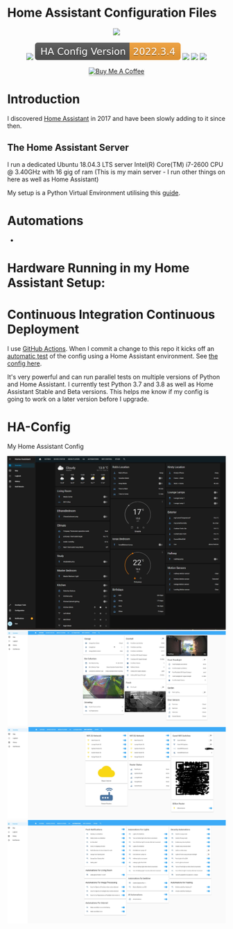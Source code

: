 # Home Assistant Configuration Files 

<p align="center">
  <img src="https://github.com/home-assistant/home-assistant-assets/blob/master/loading-screen.gif">
</p>

<p align="center">
    <a href="https://github.com/robbrad/HA-Config/actions" alt="Pipeline">
        <img src="https://github.com/robbrad/HA-Config/workflows/Home%20Assistant%20CI/badge.svg" /></a>
        <a href="assets/current_ha_version.svg" alt="Currently Running">
        <img src="assets/current_ha_version.svg" /></a>
        <a href="https://www.home-assistant.io/latest-release-notes/" alt="Latest HA Version">
        <img src="https://img.shields.io/badge/dynamic/json?label=Latest%20HA%20Version&query=%24.info.version&url=https%3A%2F%2Fpypi.python.org%2Fpypi%2Fhomeassistant%2Fjson" /></a>
        <a href="https://github.com/robbrad/" alt="Last Commit">
        <img src="https://img.shields.io/github/last-commit/robbrad/HA-Config" /></a>
        <a href="https://github.com/robbrad/HA-Config/stargazers"><img src="https://img.shields.io/github/stars/robbrad/HA-Config.svg?style=plasticr"/></a>     
</p>

<p align="center">
   <a href="https://buymeacoff.ee/robbrad" target="_blank"><img src="https://www.buymeacoffee.com/assets/img/custom_images/orange_img.png" alt="Buy Me A Coffee" style="height: 41px !important;width: 174px !important;box-shadow: 0px 3px 2px 0px rgba(190, 190, 190, 0.5) !important;-webkit-box-shadow: 0px 3px 2px 0px rgba(190, 190, 190, 0.5) !important;" ></a>
</p>

# Introduction
I discovered [Home Assistant](https://www.home-assistant.io) in 2017 and have been slowly adding to it since then.

## The Home Assistant Server
I run a dedicated Ubuntu 18.04.3 LTS server Intel(R) Core(TM) i7-2600 CPU @ 3.40GHz with 16 gig of ram (This is my main server - I run other things on here as well as Home Assistant)

My setup is a Python Virtual Environment utilising this [guide](https://www.home-assistant.io/docs/installation/virtualenv/).

# Automations

*

# Hardware Running in my Home Assistant Setup:

# Continuous Integration Continuous Deployment
I use [GitHub Actions](https://github.com/features/actions). When I commit a change to this repo it kicks off an [automatic test](https://github.com/robbrad/HA-Config/actions) of the config using a Home Assistant environment. See [the config here](https://github.com/robbrad/HA-Config/blob/master/.github/workflows/main.yml).

It's very powerful and can run parallel tests on multiple versions of Python and Home Assistant. I currently test Python 3.7 and 3.8 as well as Home Assistant Stable and Beta versions. This helps me know if my config is going to work on a later version before I upgrade.

# HA-Config
My Home Assistant Config

![Alt text](assets/HomeAssistant1.JPG?raw=true "Home Assistant - Home Screen")
![Alt text](assets/HomeAssistant2.JPG?raw=true "Home Assistant - Outside")
![Alt text](assets/HomeAssistant3.JPG?raw=true "Home Assistant - Wifi")
![Alt text](assets/HomeAssistant4.JPG?raw=true "Home Assistant - Automations")


